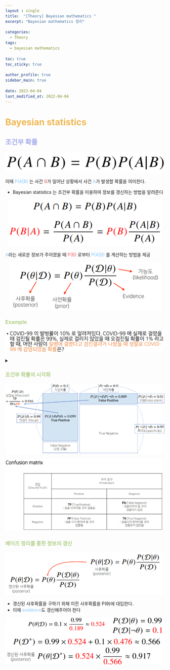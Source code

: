 ```yaml
---
layout : single
title:  "[Theory] Bayesian mathematics "
excerpt: "Bayesian mathematics 정리"

categories:
  - Theory
tags:
  - bayesian mathematics

toc: true
toc_sticky: true

author_profile: true
sidebar_main: true

date: 2022-04-04
last_modified_at: 2022-04-04
---
```


# <span style="color: #f0b752">Bayesian statistics</span>

## <span style="color: #a6acec">조건부 확률</span>

<p align="center"><img src="/assets/images/bayesian/option.png"></p>

이때 <span style="color: #88c8ff">P(A|B)</span> 는 사건 <span style="color: #ed6663">B</span>가 일어난 상황에서 사건 <span style="color: #88c8ff">A</span>가 발생할 확률을 의미한다.

- Bayesian statistics 는 조건부 확률을 이용하여 정보를 갱신하는 방법을 알려준다

<p align="center"><img src="/assets/images/bayesian/how.png"></p>

<span style="color: #88c8ff">A</span>라는 새로운 정보가 주어졌을 때 <span style="color: #ed6663">P(B)</span> 로부터 <span style="color: #88c8ff">P(A|B)</span> 를 계산하는 방법을 제공

<p align="center"><img src="/assets/images/bayesian/ex.png"></p>

### <span style="color: #b1cf89">Example</span>

<p align="center"><img src="/assets/images/bayesian/problem.png"></p>

<details> <summary><span style="color: #ffffff">Answer</span></summary> <div markdown="1"><p align="center"><img src="/assets/images/bayesian/problem.png"></p></div> </details>

### <span style="color: #b1cf89">조건부 확률의 시각화</span>

<p align="center"><img src="/assets/images/bayesian/visual.png"></p>

<p align="center"><img src="/assets/images/bayesian/excel.png"></p>

### <span style="color: #b1cf89">베이즈 정리를 통한 정보의 갱신</span>

<p align="center"><img src="/assets/images/bayesian/update.png"></p>

- 갱신된 사후확률을 구하기 위해 이전 사후확률을 P(θ)에 대입한다.
- 이때 <span style="color: #88c8ff">evidence</span>도 갱신해주어야 한다

<p align="center"><img src="/assets/images/bayesian/update2.png"></p>